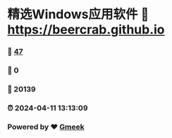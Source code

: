 # 精选Windows应用软件 :link: https://beercrab.github.io 
### :page_facing_up: [47](https://beercrab.github.io/tag.html) 
### :speech_balloon: 0 
### :hibiscus: 20139 
### :alarm_clock: 2024-04-11 13:13:09 
### Powered by :heart: [Gmeek](https://github.com/Meekdai/Gmeek)

